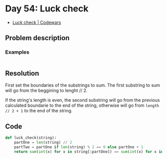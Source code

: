 # Day 54: Luck check

- [Luck check | Codewars](https://www.codewars.com/kata/5314b3c6bb244a48ab00076c)

## Problem description


### Examples

```text
```

## Resolution

First set the boundaries of the substrings to sum. The first substring to sum will go from the beggining to lenght // 2.

If the string's length is even, the second substring will go from the previous calculated boundarie to the end of the string, otherwise will go from `length // 2 + 1` to the end of the string.

## Code

```python
def luck_check(string):
    partOne = len(string) // 2
    partTwo = partOne if len(string) % 2 == 0 else partOne + 1
    return sum(int(x) for x in string[:partOne]) == sum(int(x) for x in string[partTwo:])
```
